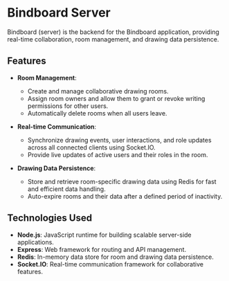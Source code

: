 # Bindboard Server

Bindboard (server) is the backend for the Bindboard application, providing real-time collaboration, room management, and drawing data persistence.

## Features

- **Room Management**:
  - Create and manage collaborative drawing rooms.
  - Assign room owners and allow them to grant or revoke writing permissions for other users.
  - Automatically delete rooms when all users leave.

- **Real-time Communication**:
  - Synchronize drawing events, user interactions, and role updates across all connected clients using Socket.IO.
  - Provide live updates of active users and their roles in the room.

- **Drawing Data Persistence**:
  - Store and retrieve room-specific drawing data using Redis for fast and efficient data handling.
  - Auto-expire rooms and their data after a defined period of inactivity.

## Technologies Used

- **Node.js**: JavaScript runtime for building scalable server-side applications.
- **Express**: Web framework for routing and API management.
- **Redis**: In-memory data store for room and drawing data persistence.
- **Socket.IO**: Real-time communication framework for collaborative features.
